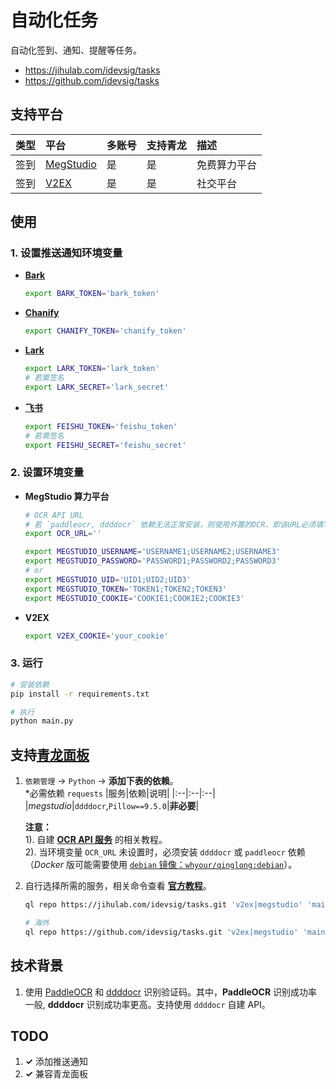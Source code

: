 # 自动化**任务**

自动化签到、通知、提醒等任务。

- https://jihulab.com/idevsig/tasks
- https://github.com/idevsig/tasks

## 支持平台

| 类型 | 平台                                     | 多账号 | 支持青龙 | 描述         |
| :--- | :--------------------------------------- | :----- | :------- | :----------- |
| 签到 | [MegStudio](https://studio.brainpp.com/) | 是     | 是       | 免费算力平台 |
| 签到 | [V2EX](https://www.v2ex.com/)            | 是     | 是       | 社交平台     |

## 使用

### 1. 设置推送通知环境变量

- **[Bark](https://github.com/finb/bark)**

  ```bash
  export BARK_TOKEN='bark_token'
  ```

- **[Chanify](https://github.com/chanify/chanify)**

  ```bash
  export CHANIFY_TOKEN='chanify_token'
  ```

- **[Lark](https://open.larksuite.com/document/client-docs/bot-v3/add-custom-bot#756b882f)**

  ```bash
  export LARK_TOKEN='lark_token'
  # 若需签名
  export LARK_SECRET='lark_secret'
  ```

- **[飞书](https://open.feishu.cn/document/client-docs/bot-v3/add-custom-bot#756b882f)**

  ```bash
  export FEISHU_TOKEN='feishu_token'
  # 若需签名
  export FEISHU_SECRET='feishu_secret'
  ```

### 2. 设置环境变量

- **MegStudio 算力平台**

  ```bash
  # OCR API URL
  # 若 `paddleocr, ddddocr` 依赖无法正常安装，则使用外置的OCR，即该URL必须填写
  export OCR_URL=''

  export MEGSTUDIO_USERNAME='USERNAME1;USERNAME2;USERNAME3'
  export MEGSTUDIO_PASSWORD='PASSWORD1;PASSWORD2;PASSWORD3'
  # or
  export MEGSTUDIO_UID='UID1;UID2;UID3'
  export MEGSTUDIO_TOKEN='TOKEN1;TOKEN2;TOKEN3'
  export MEGSTUDIO_COOKIE='COOKIE1;COOKIE2;COOKIE3'
  ```

- **V2EX**

  ```bash
  export V2EX_COOKIE='your_cookie'
  ```

### 3. 运行

```bash
# 安装依赖
pip install -r requirements.txt

# 执行
python main.py
```

## 支持[青龙面板](https://github.com/whyour/qinglong)

1.  `依赖管理` -> `Python` -> **添加下表的依赖**。  
    \*必需依赖 `requests`
    |服务|依赖|说明|
    |:--|:--|:--|
    |_megstudio_|`ddddocr`,`Pillow==9.5.0`|**非必要**|

    **注意：**  
    1). 自建 **[OCR API 服务](https://github.com/sml2h3/ocr_api_server)** 的相关教程。  
    2). 当环境变量 `OCR_URL` 未设置时，必须安装 `ddddocr` 或 `paddleocr` 依赖（_Docker_ 版可能需要使用 [`debian` 镜像：`whyour/qinglong:debian`](https://github.com/whyour/qinglong#docker)）。

2.  自行选择所需的服务，相关命令查看 **[官方教程](https://github.com/whyour/qinglong#%E5%86%85%E7%BD%AE%E5%91%BD%E4%BB%A4)**。

    ```bash
    ql repo https://jihulab.com/idevsig/tasks.git 'v2ex|megstudio' 'main' ''

    # 海外
    ql repo https://github.com/idevsig/tasks.git 'v2ex|megstudio' 'main' ''
    ```

## 技术背景

1. 使用 [PaddleOCR](https://github.com/PaddlePaddle/PaddleOCR) 和 [ddddocr](https://github.com/sml2h3/ddddocr) 识别验证码。其中，**PaddleOCR** 识别成功率一般, **ddddocr** 识别成功率更高。支持使用 `ddddocr` 自建 API。

## TODO

1. **&checkmark;** 添加推送通知
2. **&checkmark;** 兼容青龙面板
